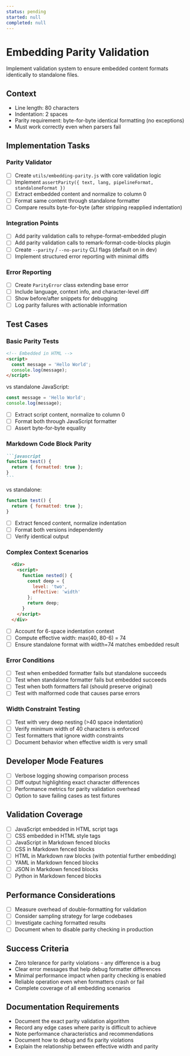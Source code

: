 ```yaml
---
status: pending
started: null
completed: null
---
```


# Embedding Parity Validation

Implement validation system to ensure embedded content formats identically to standalone files.

## Context
- Line length: 80 characters
- Indentation: 2 spaces
- Parity requirement: byte-for-byte identical formatting (no exceptions)
- Must work correctly even when parsers fail

## Implementation Tasks

### Parity Validator
- [ ] Create `utils/embedding-parity.js` with core validation logic
- [ ] Implement `assertParity({ text, lang, pipelineFormat, standaloneFormat })`
- [ ] Extract embedded content and normalize to column 0
- [ ] Format same content through standalone formatter
- [ ] Compare results byte-for-byte (after stripping reapplied indentation)

### Integration Points
- [ ] Add parity validation calls to rehype-format-embedded plugin
- [ ] Add parity validation calls to remark-format-code-blocks plugin
- [ ] Create `--parity` / `--no-parity` CLI flags (default on in dev)
- [ ] Implement structured error reporting with minimal diffs

### Error Reporting
- [ ] Create `ParityError` class extending base error
- [ ] Include language, context info, and character-level diff
- [ ] Show before/after snippets for debugging
- [ ] Log parity failures with actionable information

## Test Cases

### Basic Parity Tests
```html
<!-- Embedded in HTML -->
<script>
  const message = 'Hello World';
  console.log(message);
</script>
```
vs standalone JavaScript:
```javascript
const message = 'Hello World';
console.log(message);
```
- [ ] Extract script content, normalize to column 0
- [ ] Format both through JavaScript formatter
- [ ] Assert byte-for-byte equality

### Markdown Code Block Parity
````markdown
```javascript
function test() {
  return { formatted: true };
}
```
````
vs standalone:
```javascript
function test() {
  return { formatted: true };
}
```
- [ ] Extract fenced content, normalize indentation
- [ ] Format both versions independently  
- [ ] Verify identical output

### Complex Context Scenarios
```html
  <div>
    <script>
      function nested() {
        const deep = {
          level: 'two',
          effective: 'width'
        };
        return deep;
      }
    </script>
  </div>
```
- [ ] Account for 6-space indentation context
- [ ] Compute effective width: max(40, 80-6) = 74
- [ ] Ensure standalone format with width=74 matches embedded result

### Error Conditions
- [ ] Test when embedded formatter fails but standalone succeeds
- [ ] Test when standalone formatter fails but embedded succeeds
- [ ] Test when both formatters fail (should preserve original)
- [ ] Test with malformed code that causes parse errors

### Width Constraint Testing
- [ ] Test with very deep nesting (>40 space indentation)
- [ ] Verify minimum width of 40 characters is enforced
- [ ] Test formatters that ignore width constraints
- [ ] Document behavior when effective width is very small

## Developer Mode Features
- [ ] Verbose logging showing comparison process
- [ ] Diff output highlighting exact character differences  
- [ ] Performance metrics for parity validation overhead
- [ ] Option to save failing cases as test fixtures

## Validation Coverage
- [ ] JavaScript embedded in HTML script tags
- [ ] CSS embedded in HTML style tags
- [ ] JavaScript in Markdown fenced blocks
- [ ] CSS in Markdown fenced blocks
- [ ] HTML in Markdown raw blocks (with potential further embedding)
- [ ] YAML in Markdown fenced blocks
- [ ] JSON in Markdown fenced blocks
- [ ] Python in Markdown fenced blocks

## Performance Considerations
- [ ] Measure overhead of double-formatting for validation
- [ ] Consider sampling strategy for large codebases
- [ ] Investigate caching formatted results
- [ ] Document when to disable parity checking in production

## Success Criteria
- Zero tolerance for parity violations - any difference is a bug
- Clear error messages that help debug formatter differences  
- Minimal performance impact when parity checking is enabled
- Reliable operation even when formatters crash or fail
- Complete coverage of all embedding scenarios

## Documentation Requirements
- Document the exact parity validation algorithm
- Record any edge cases where parity is difficult to achieve
- Note performance characteristics and recommendations
- Document how to debug and fix parity violations
- Explain the relationship between effective width and parity